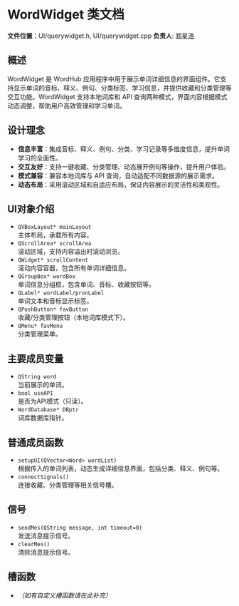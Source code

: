 # WordWidget 类文档

**文件位置**：UI/querywidget.h, UI/querywidget.cpp
**负责人**: [郑星浩](https://github.com/Staaaaaaaaar)

## 概述
WordWidget 是 WordHub 应用程序中用于展示单词详细信息的界面组件。它支持显示单词的音标、释义、例句、分类标签、学习信息，并提供收藏和分类管理等交互功能。WordWidget 支持本地词库和 API 查询两种模式，界面内容根据模式动态调整，帮助用户高效管理和学习单词。

## 设计理念
- **信息丰富**：集成音标、释义、例句、分类、学习记录等多维度信息，提升单词学习的全面性。
- **交互友好**：支持一键收藏、分类管理、动态展开例句等操作，提升用户体验。
- **模式兼容**：兼容本地词库与 API 查询，自动适配不同数据源的展示需求。
- **动态布局**：采用滚动区域和自适应布局，保证内容展示的灵活性和美观性。

## UI对象介绍
- `QVBoxLayout* mainLayout`  
  主体布局，承载所有内容。
- `QScrollArea* scrollArea`  
  滚动区域，支持内容溢出时滚动浏览。
- `QWidget* scrollContent`  
  滚动内容容器，包含所有单词详细信息。
- `QGroupBox* wordBox`  
  单词信息分组框，包含单词、音标、收藏按钮等。
- `QLabel* wordLabel/pronLabel`  
  单词文本和音标显示标签。
- `QPushButton* favButton`  
  收藏/分类管理按钮（本地词库模式下）。
- `QMenu* favMenu`  
  分类管理菜单。

## 主要成员变量
- `QString word`  
  当前展示的单词。
- `bool useAPI`  
  是否为API模式（只读）。
- `WordDatabase* DBptr`  
  词库数据库指针。

## 普通成员函数
- `setupUI(QVector<Word> wordList)`  
  根据传入的单词列表，动态生成详细信息界面，包括分类、释义、例句等。
- `connectSignals()`  
  连接收藏、分类管理等相关信号槽。

## 信号
- `sendMes(QString message, int timeout=0)`  
  发送消息提示信号。
- `clearMes()`  
  清除消息提示信号。

## 槽函数
- *（如有自定义槽函数请在此补充）*
